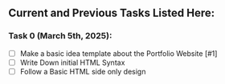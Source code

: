 ## Current and Previous Tasks Listed Here:

### Task 0 (March 5th, 2025):
- [ ] Make a basic idea template about the Portfolio Website [#1]
- [ ] Write Down initial HTML Syntax
- [ ] Follow a Basic HTML side only design
